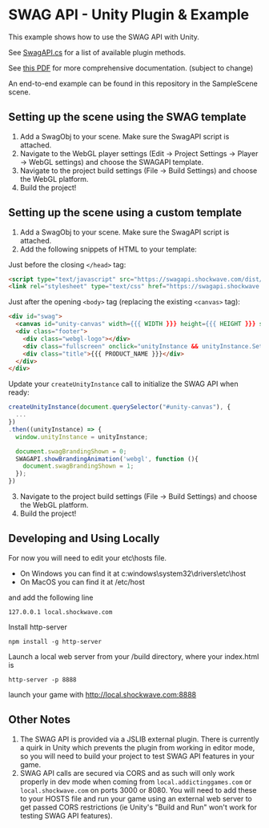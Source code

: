 # SWAG API - Unity Plugin & Example

This example shows how to use the SWAG API with Unity. 

See [SwagAPI.cs](https://github.com/TeachMeInc/SWAG-API-Unity/blob/2021.3.3f/Assets/Plugins/WebGL/SwagAPI.cs) for a list of available plugin methods.

See [this PDF](https://github.com/TeachMeInc/SWAG-API-Unity/blob/2021.3.3f/SwagAPI/swag-api-developers%202.0.9.pdf) for more comprehensive documentation. (subject to change)

An end-to-end example can be found in this repository in the SampleScene scene.

## Setting up the scene using the SWAG template

1. Add a SwagObj to your scene. Make sure the SwagAPI script is attached.
2. Navigate to the WebGL player settings (Edit -> Project Settings -> Player -> WebGL settings) and choose the SWAGAPI template.
3. Navigate to the project build settings (File -> Build Settings) and choose the WebGL platform.
4. Build the project!

## Setting up the scene using a custom template

1. Add a SwagObj to your scene. Make sure the SwagAPI script is attached.
2. Add the following snippets of HTML to your template:

Just before the closing `</head>` tag:
```html
<script type="text/javascript" src="https://swagapi.shockwave.com/dist/swag-api.js"></script>   
<link rel="stylesheet" type="text/css" href="https://swagapi.shockwave.com/dist/swag-api.css"></link>
```

Just after the opening `<body>` tag (replacing the existing `<canvas>` tag):
```html
<div id="swag">
  <canvas id="unity-canvas" width={{{ WIDTH }}} height={{{ HEIGHT }}} style="width: {{{ WIDTH }}}px; height: {{{ HEIGHT }}}px; background: {{{ BACKGROUND_FILENAME ? 'url(\'Build/' + BACKGROUND_FILENAME.replace(/'/g, '%27') + '\') center / cover' : BACKGROUND_COLOR }}}"></canvas>
  <div class="footer">
    <div class="webgl-logo"></div>
    <div class="fullscreen" onclick="unityInstance && unityInstance.SetFullscreen(1)"></div>
    <div class="title">{{{ PRODUCT_NAME }}}</div>
  </div>
</div>
```

Update your `createUnityInstance` call to initialize the SWAG API when ready:
```js
createUnityInstance(document.querySelector("#unity-canvas"), {
  ...
})
.then((unityInstance) => {
  window.unityInstance = unityInstance;

  document.swagBrandingShown = 0;
  SWAGAPI.showBrandingAnimation('webgl', function (){
    document.swagBrandingShown = 1;
  });
})
```

3. Navigate to the project build settings (File -> Build Settings) and choose the WebGL platform.
4. Build the project!

## Developing and Using Locally

For now you will need to edit your etc\hosts file.

- On Windows you can find it at c:windows\system32\drivers\etc\host
- On MacOS you can find it at /etc/host

and add the following line

```
127.0.0.1 local.shockwave.com
```

Install http-server

```
npm install -g http-server
```

Launch a local web server from your /build directory, where your index.html is

```
http-server -p 8888
```

launch your game with
http://local.shockwave.com:8888


## Other Notes

1. The SWAG API is provided via a JSLIB external plugin. There is currently a quirk in Unity which prevents the plugin from working in editor mode, so you will need to build your project to test SWAG API features in your game.
2. SWAG API calls are secured via CORS and as such will only work properly in dev mode when coming from `local.addictinggames.com` or `local.shockwave.com` on ports 3000 or 8080. You will need to add these to your HOSTS file and run your game using an external web server to get passed CORS restrictions (ie Unity's "Build and Run" won't work for testing SWAG API features).


